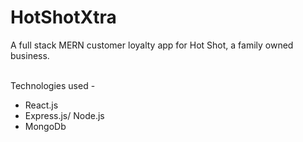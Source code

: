 # HotShotXtra </br>
A full stack MERN customer loyalty app for Hot Shot, a family owned business. </br></br>

Technologies used - </br>
<ul>
<li> React.js </br>
<li> Express.js/ Node.js </br>
<li> MongoDb </ul>
